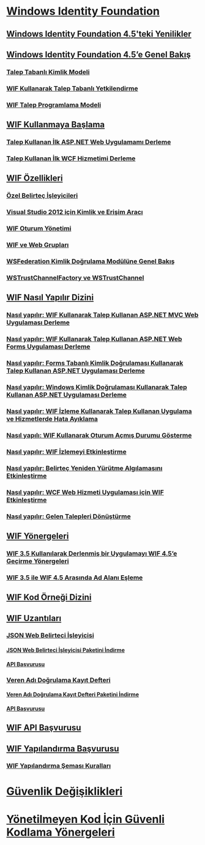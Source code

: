 # [Windows Identity Foundation](index.md)
## [Windows Identity Foundation 4.5'teki Yenilikler](whats-new-in-wif.md)
## [Windows Identity Foundation 4.5’e Genel Bakış](wif-overview.md)
### [Talep Tabanlı Kimlik Modeli](claims-based-identity-model.md)
### [WIF Kullanarak Talep Tabanlı Yetkilendirme](claims-based-authorization-using-wif.md)
### [WIF Talep Programlama Modeli](wif-claims-programming-model.md)
## [WIF Kullanmaya Başlama](getting-started-with-wif.md)
### [Talep Kullanan İlk ASP.NET Web Uygulamamı Derleme](building-my-first-claims-aware-aspnet-web-app.md)
### [Talep Kullanan İlk WCF Hizmetimi Derleme](building-my-first-claims-aware-wcf-service.md)
## [WIF Özellikleri](wif-features.md)
### [Özel Belirteç İşleyicileri](custom-token-handlers.md)
### [Visual Studio 2012 için Kimlik ve Erişim Aracı](identity-and-access-tool-for-vs.md)
### [WIF Oturum Yönetimi](wif-session-management.md)
### [WIF ve Web Grupları](wif-and-web-farms.md)
### [WSFederation Kimlik Doğrulama Modülüne Genel Bakış](wsfederation-authentication-module-overview.md)
### [WSTrustChannelFactory ve WSTrustChannel](wstrustchannelfactory-and-wstrustchannel.md)
## [WIF Nasıl Yapılır Dizini](wif-how-tos-index.md)
### [Nasıl yapılır: WIF Kullanarak Talep Kullanan ASP.NET MVC Web Uygulaması Derleme](how-to-build-claims-aware-aspnet-mvc-web-app-using-wif.md)
### [Nasıl yapılır: WIF Kullanarak Talep Kullanan ASP.NET Web Forms Uygulaması Derleme](how-to-build-claims-aware-aspnet-web-forms-app-using-wif.md)
### [Nasıl yapılır: Forms Tabanlı Kimlik Doğrulaması Kullanarak Talep Kullanan ASP.NET Uygulaması Derleme](claims-aware-aspnet-app-forms-authentication.md)
### [Nasıl yapılır: Windows Kimlik Doğrulaması Kullanarak Talep Kullanan ASP.NET Uygulaması Derleme](how-to-build-claims-aware-aspnet-app-using-windows-authentication.md)
### [Nasıl yapılır: WIF İzleme Kullanarak Talep Kullanan Uygulama ve Hizmetlerde Hata Ayıklama](how-to-debug-claims-aware-applications-and-services-using-wif-tracing.md)
### [Nasıl yapılı: WIF Kullanarak Oturum Açmış Durumu Gösterme](how-to-display-signed-in-status-using-wif.md)
### [Nasıl yapılır: WIF İzlemeyi Etkinleştirme](how-to-enable-wif-tracing.md)
### [Nasıl yapılır: Belirteç Yeniden Yürütme Algılamasını Etkinleştirme](how-to-enable-token-replay-detection.md)
### [Nasıl yapılır: WCF Web Hizmeti Uygulaması için WIF Etkinleştirme](how-to-enable-wif-for-a-wcf-web-service-application.md)
### [Nasıl yapılır: Gelen Talepleri Dönüştürme](how-to-transform-incoming-claims.md)
## [WIF Yönergeleri](wif-guidelines.md)
### [WIF 3.5 Kullanılarak Derlenmiş bir Uygulamayı WIF 4.5’e Geçirme Yönergeleri](guidelines-for-migrating-an-application-built-using-wif-3-5-to-wif-4-5.md)
### [WIF 3.5 ile WIF 4.5 Arasında Ad Alanı Eşleme](namespace-mapping-between-wif-3-5-and-wif-4-5.md)
## [WIF Kod Örneği Dizini](wif-code-sample-index.md)
## [WIF Uzantıları](wif-extensions.md)
### [JSON Web Belirteci İşleyicisi](json-web-token-handler.md)
#### [JSON Web Belirteci İşleyicisi Paketini İndirme](downloading-the-json-web-token-handler-package.md)
#### [API Başvurusu](json-web-token-handler-api-reference.md)
### [Veren Adı Doğrulama Kayıt Defteri](validating-issuer-name-registry.md)
#### [Veren Adı Doğrulama Kayıt Defteri Paketini İndirme](downloading-the-validating-issuer-name-registry-package.md)
#### [API Başvurusu](validating-issuer-name-registry-api-reference.md)
## [WIF API Başvurusu](wif-api-reference.md)
## [WIF Yapılandırma Başvurusu](wif-configuration-reference.md)
### [WIF Yapılandırma Şeması Kuralları](wif-configuration-schema-conventions.md)
# [Güvenlik Değişiklikleri](security-changes.md)
# [Yönetilmeyen Kod İçin Güvenli Kodlama Yönergeleri](secure-coding-guidelines-for-unmanaged-code.md)
